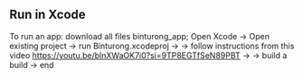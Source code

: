 ## Run in Xcode
To run an app: download all files binturong_app; 
Open Xcode -> Open existing project -> run Binturong.xcodeproj -> 
-> follow instructions from this video https://youtu.be/blnXWaOK7i0?si=9TP8EGTfSeN89PBT ->
-> build a build 
-> end
